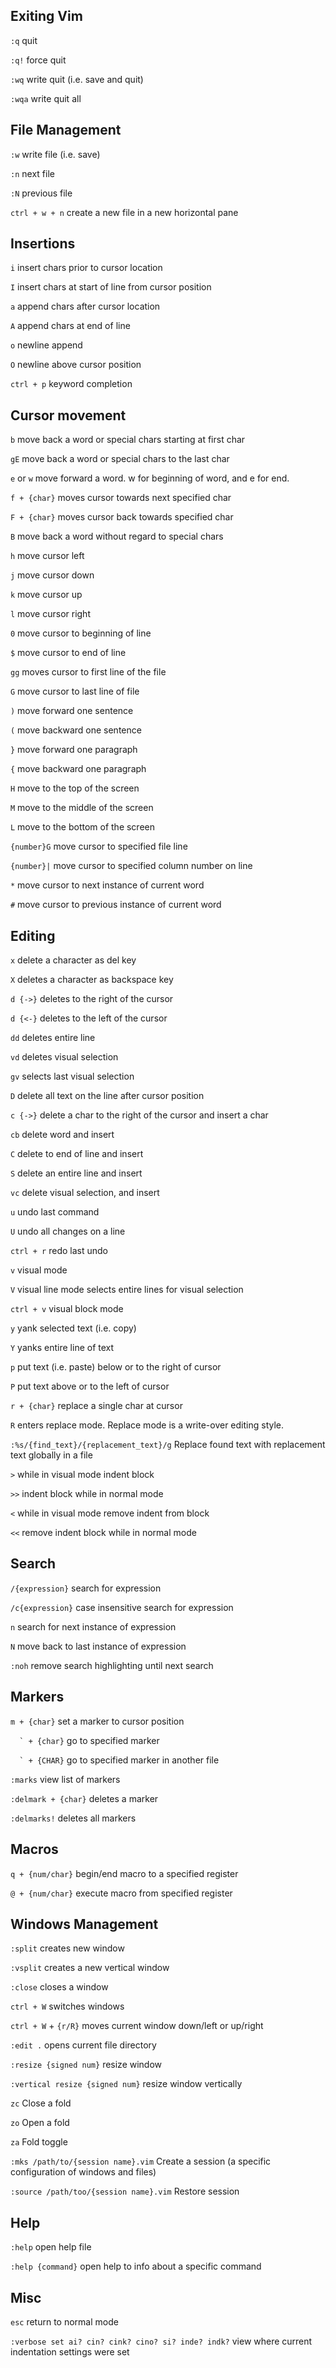 ## Exiting Vim

`:q` quit

`:q!` force quit

`:wq` write quit (i.e. save and quit)

`:wqa` write quit all

## File Management

`:w` write file (i.e. save)

`:n` next file

`:N` previous file

`ctrl + w + n` create a new file in a new horizontal pane

## Insertions

`i` insert chars prior to cursor location

`I` insert chars at start of line from cursor position

`a` append chars after cursor location

`A` append chars at end of line

`o` newline append

`O` newline above cursor position

`ctrl + p` keyword completion

## Cursor movement

`b` move back a word or special chars starting at first char

`gE` move back a word or special chars to the last char

`e` or `w` move forward a word. w for beginning of word, and e for end.

`f + {char}` moves cursor towards next specified char

`F + {char}` moves cursor back towards specified char

`B` move back a word without regard to special chars

`h` move cursor left

`j` move cursor down

`k` move cursor up

`l` move cursor right

`0` move cursor to beginning of line

`$` move cursor to end of line

`gg` moves cursor to first line of the file

`G` move cursor to last line of file

`)` move forward one sentence

`(` move backward one sentence

`}` move forward one paragraph

`{` move backward one paragraph

`H` move to the top of the screen

`M` move to the middle of the screen

`L` move to the bottom of the screen

`{number}G` move cursor to specified file line

`{number}|` move cursor to specified column number on line

`*` move cursor to next instance of current word

`#` move cursor to previous instance of current word

## Editing

`x` delete a character as del key

`X` deletes a character as backspace key

`d {->}` deletes to the right of the cursor

`d {<-}` deletes to the left of the cursor

`dd` deletes entire line

`vd` deletes visual selection

`gv` selects last visual selection

`D` delete all text on the line after cursor position

`c {->}` delete a char to the right of the cursor and insert a char

`cb` delete word and insert

`C` delete to end of line and insert

`S` delete an entire line and insert

`vc` delete visual selection, and insert

`u` undo last command

`U` undo all changes on a line

`ctrl + r` redo last undo

`v` visual mode

`V` visual line mode selects entire lines for visual selection

`ctrl + v` visual block mode

`y` yank selected text (i.e. copy)

`Y` yanks entire line of text

`p` put text (i.e. paste) below or to the right of cursor

`P` put text above or to the left of cursor

`r + {char}` replace a single char at cursor

`R` enters replace mode. Replace mode is a write-over editing style.

`:%s/{find_text}/{replacement_text}/g` Replace found text with replacement text globally in a file

`>` while in visual mode indent block

`>>` indent block while in normal mode

`<` while in visual mode remove indent from block

`<<` remove indent block while in normal mode

## Search

`/{expression}` search for expression

`/c{expression}` case insensitive search for expression

`n` search for next instance of expression

`N` move back to last instance of expression

`:noh` remove search highlighting until next search

## Markers

`m + {char}` set a marker to cursor position

``  ` + {char}`` go to specified marker

``  ` + {CHAR}`` go to specified marker in another file

`:marks` view list of markers

`:delmark + {char}` deletes a marker

`:delmarks!` deletes all markers

## Macros

`q + {num/char}` begin/end macro to a specified register

`@ + {num/char}` execute macro from specified register

## Windows Management

`:split` creates new window

`:vsplit` creates a new vertical window

`:close` closes a window

`ctrl + W` switches windows

`ctrl + W` + `{r/R}` moves current window down/left or up/right

`:edit .` opens current file directory

`:resize {signed num}` resize window

`:vertical resize {signed num}` resize window vertically

`zc` Close a fold

`zo` Open a fold

`za` Fold toggle

`:mks /path/to/{session name}.vim` Create a session (a specific configuration of windows and files)

`:source /path/too/{session name}.vim` Restore session

## Help

`:help` open help file

`:help {command}` open help to info about a specific command

## Misc

`esc` return to normal mode

`:verbose set ai? cin? cink? cino? si? inde? indk?` view where current indentation settings were set

